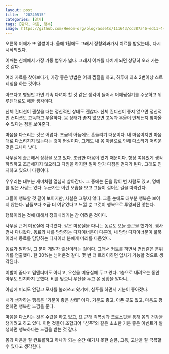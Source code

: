 ```yaml
---
layout: post
title:  "20240515"
categories: [일기]
tags: [환자, 마음, 행복]
image: https://github.com/Heeom-org/blog/assets/111643/cd387a46-ed11-4481-a0da-345cde0489ae
---
```


오른쪽 어깨가 또 말썽이다. 올해 1월에도 그래서 정형외과가서 치료를 받았는데., 다시 시작되었다.

어깨는 신체에서 가장 가동 범위가 넓다. 그래서 어깨를 다치게 되면 상당히 오래 가는 것 같다.

여러 자료를 찾아보다가, 가장 좋은 방법은 어깨 찜질을 하고, 하루에 최소 2번이상 스트레칭을 하는 것이다.

아프다고 병원만 가면 계속 다녀야 할 것 같은 생각이 들어서 어깨찜질기를 주문하고 위 루틴대로도 해볼 생각이다.

신체 컨디션이 괜찮을 때는 정신적인 상태도 괜찮다. 신체 컨디션이 좋지 않으면 정신적인 컨디션도 고독하고 우울하다. 몸 상태가 좋지 않으면 고독과 우울이 언제든지 찾아올 수 있다는 점을 보여준다.

마음을 다스리는 것은 어렵다. 조금의 아픔에도 흔들리기 때문이다. 내 마음이지만 마음대로 다스려지지 않는다는 것이 현실이다. 그래도 내 몸 아픔으로 인해 다스리기 어려운 것은 그나마 낫다.

사무실에 출근해서 상황을 보고 있다. 조급한 마음이 있기 때문이다. 항상 여유있게 생각하려하고 조급해지지 않으려고 다짐을 하지만 얼마 안가 다짐은 먼지가 된다. 그래도 인지하고 있으니 다행이다.

우우리는 대부분 개미처럼 열심히 살아간다. 그 중에는 돈을 많이 번 사람도 있고, 명예를 얻은 사람도 있다. 누군가는 이런 모습을 보고 그들이 걸어간 길을 따라간다.

그들이 행복할 것 같이 보이지만, 사실은 그렇지 않다. 그들 눈에도 대부분 행복은 보이지 않는다. 남들보다 조금 더 여유있다고 느낄 뿐 그것이 행복으로 투영되진 앟는다.

행복이라는 것에 대해서 정의내리기는 참 어려운 것이다.

사무실 근처 미용실에 다녀왔다. 같은 미용실을 다니는 동료도 오늘 출근을 했기에, 겸사겸사 다녀왔다. 동료와 나를 담당하는 디자이너분이 다른데, 내 담당 디자이너분이 풀북이라서 동료를 담당하는 디자이너 분에게 머리를 다듬었다.

동료가 말하길, 그 분이 개발자 출신이라는 것이다. 그래서 커트를 하면서 면접같은 분위기를 연출했다. 한 30%는 넘어온것 같다. 몇 번 더 트라이하면 입사가 가능할 것으로 생각된다.

이발이 끝나고 덤앤더머도 아니고, 우산을 미용실에 두고 왔다. 1층으로 내려오는 동안 아무도 인지하지 못했다. 비를 맞으니 우산을 두고 온 상황을 알다니…

아침에 머리도 안감고 모자를 눌러쓰고 왔기에, 샴푸를 하면서 기분이 좋아졌다.

내가 생각하는 행복은 “기분이 좋은 상태” 이다. 기분도 좋고, 아픈 곳도 없고, 마음도 평온하면 행복한 느낌을 준다.

마음을 다스리는 것은 수련을 하고 있고, 요 근래 킥복싱과 크로스핏을 통해 몸의 건강을 챙기려고 하고 있다. 이런 것들이 조합되어 “샴푸”와 같은 소소한 기분 좋은 이벤트가 발생하면 행복하다는 느낌을 받는 것 같다.

몸과 마음을 잘 컨트롤하고 하나가 되는 순간 예기치 못한 슬픔, 고통, 고난을 잘 극복할 수 있다고 생각한다.
